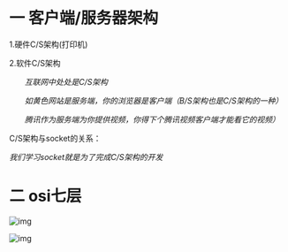 # 一 客户端/服务器架构

1.硬件C/S架构(打印机)

2.软件C/S架构

　　*互联网中处处是C/S架构*

　　*如黄色网站是服务端，你的浏览器是客户端（B/S架构也是C/S架构的一种）*

　　*腾讯作为服务端为你提供视频，你得下个腾讯视频客户端才能看它的视频）*

C/S架构与socket的关系：

*我们学习socket就是为了完成C/S架构的开发*

# 二 osi七层

![img](https://images2015.cnblogs.com/blog/1036857/201610/1036857-20161008145544426-736439132.png)

![img](https://images2015.cnblogs.com/blog/1036857/201610/1036857-20161008144925254-1398507493.png)









































































































